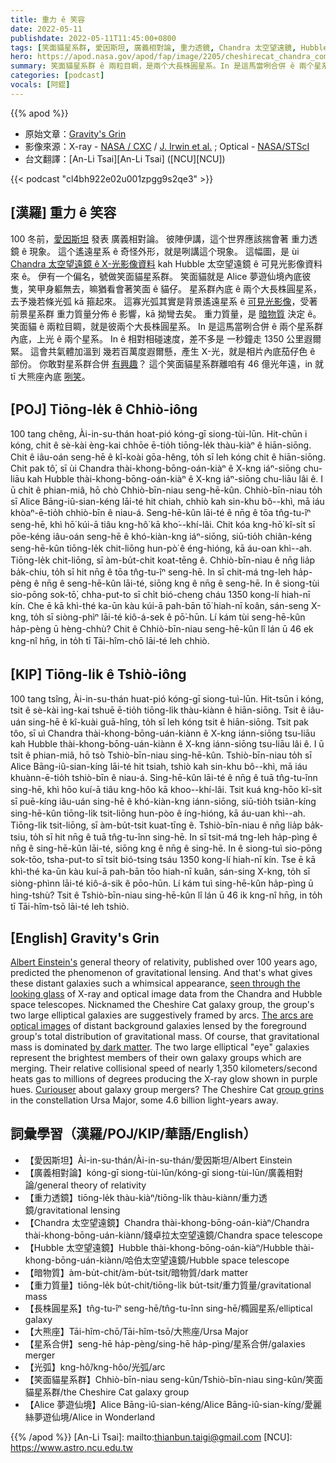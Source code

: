 ```yaml
---
title: 重力 ê 笑容
date: 2022-05-11
publishdate: 2022-05-11T11:45:00+0800
tags: [笑面貓星系群, 愛因斯坦, 廣義相對論, 重力透鏡, Chandra 太空望遠鏡, Hubble 太空望遠鏡, 暗物質, 重力質量, 長株圓星系, 大熊座, 星系群, 星系合併, Alice 夢遊仙境, 光弧]
hero: https://apod.nasa.gov/apod/fap/image/2205/cheshirecat_chandra_complg_1024.jpg
summary: 笑面貓星系群 ê 兩粒目睭，是兩个大長株圓星系。In 是這馬當咧合併 ê 兩个星系群內底，上光 ê 兩个星系。
categories: [podcast]
vocals: [阿錕]
---
```


{{% apod %}}

- 原始文章：[Gravity's Grin](https://apod.nasa.gov/apod/ap220511.html)
- 影像來源：X-ray - [NASA / CXC](http://chandra.harvard.edu/) / [J. Irwin et al.](http://arxiv.org/abs/1505.05501) ; Optical - [NASA/STScI](http://www.stsci.edu/)
- 台文翻譯：[An-Li Tsai][An-Li Tsai] ([NCU][NCU])

{{< podcast "cl4bh922e02u001zpgg9s2qe3" >}}

## [漢羅] 重力 ê 笑容
100 冬前，[愛因斯坦][Albert Einstein's] 發表 廣義相對論。
彼陣伊講，這个世界應該揣會著 重力透鏡 ê 現象。
這个遙遠星系 ê 奇怪外形，就是咧講這个現象。
這幅圖，是 ùi [Chandra 太空望遠鏡 ê X-光影像資料][seen through the looking glass] kah Hubble 太空望遠鏡 ê 可見光影像資料 來 ê。
伊有一个偏名，號做笑面貓星系群。
笑面貓就是 Alice 夢遊仙境內底彼隻，笑甲身軀無去，嘛猶看會著笑面 ê 貓仔。
星系群內底 ê 兩个大長株圓星系，去予幾若條光弧 kā 箍起來。
這寡光弧其實是背景遙遠星系 ê [可見光影像][The arcs are optical images]，受著前景星系群 重力質量分佈 ê 影響，kā 拗彎去矣。
重力質量，是 [暗物質][by dark matter] 決定 ê。
笑面貓 ê 兩粒目睭，就是彼兩个大長株圓星系。
In 是這馬當咧合併 ê 兩个星系群內底，上光 ê 兩个星系。
In ê 相對相碰速度，差不多是 一秒鐘走 1350 公里遐爾緊。
這會共氣體加溫到 幾若百萬度遐爾懸，產生 X-光，就是相片內底茄仔色 ê 部份。
你敢對星系群合併 [有興趣][Curiouser]？
這个笑面貓星系群離咱有 46 億光年遠，in 就 tī 大熊座內底 [咧笑][group grins]。


## [POJ] Tiōng-le̍k ê Chhiò-iông
100 tang chêng, Ài-in-su-thán hoat-pió kóng-gī siong-tùi-lūn.
Hit-chūn i kóng, chit ê sè-kài èng-kai chhōe ē-tio̍h tiōng-le̍k thàu-kiàⁿ ê hiān-siōng.
Chit ê iâu-oán seng-hē ê kî-koài gōa-hêng, to̍h sī leh kóng chit ê hiān-siōng.
Chit pak tô͘, sī ùi Chandra thài-khong-bōng-oán-kiàⁿ ê X-kng iáⁿ-siōng chu-liāu kah Hubble thài-khong-bōng-oán-kiàⁿ ê X-kng iáⁿ-siōng chu-liāu lâi ê.
I ū chi̍t ê phian-miâ, hō chò Chhiò-bīn-niau seng-hē-kûn.
Chhiò-bīn-niau to̍h sī Alice Bāng-iû-sian-kéng lāi-té hit chiah, chhiò kah sin-khu bô--khì, mā iáu khòaⁿ-ē-tio̍h chhiò-bīn ê niau-á.
Seng-hē-kûn lāi-té ê nn̄g ê tōa tn̂g-tu-îⁿ seng-hē, khì hō͘ kúi-ā tiâu kng-hô͘ kā kho͘--khí-lâi.
Chit kóa kng-hō͘ kî-si̍t sī pōe-kéng iâu-oán seng-hē ê khó-kiàn-kng iáⁿ-siōng, siū-tio̍h chiân-kéng seng-hē-kûn tiōng-le̍k chit-liōng hun-pò͘ ê éng-hióng, kā áu-oan khì--ah.
Tiōng-le̍k chit-liōng, sī àm-bu̍t-chit koat-tēng ê.
Chhiò-bīn-niau ê nn̄g lia̍p ba̍k-chiu, to̍h sī hit nn̄g ê tōa tn̂g-tu-îⁿ seng-hē.
In sī chit-má tng-leh ha̍p-pèng ê nn̄g ê seng-hē-kûn lāi-té, siōng kng ê nn̄g ê seng-hē.
In ê siong-tùi sio-pōng sok-tō͘, chha-put-to sī chi̍t bió-cheng cháu 1350 kong-lí hiah-nī kín.
Che ē kā khì-thé ka-ūn kàu kúi-ā pah-bān tō͘ hiah-nī koân, sán-seng X-kng, to̍h sī siòng-phìⁿ lāi-té kiô-á-sek ê pō͘-hūn.
Lí kám tùi seng-hē-kûn ha̍p-pèng ū hèng-chhù?
Chit ê Chhiò-bīn-niau seng-hē-kûn lî lán ū 46 ek kng-nî hn̄g, in to̍h tī Tāi-hîm-chō lāi-té leh chhiò.

## [KIP] Tiōng-li̍k ê Tshiò-iông
100 tang tsîng, Ài-in-su-thán huat-pió kóng-gī siong-tuì-lūn.
Hit-tsūn i kóng, tsit ê sè-kài ìng-kai tshuē ē-tio̍h tiōng-li̍k thàu-kiànn ê hiān-siōng.
Tsit ê iâu-uán sing-hē ê kî-kuài guā-hîng, to̍h sī leh kóng tsit ê hiān-siōng.
Tsit pak tôo, sī uì Chandra thài-khong-bōng-uán-kiànn ê X-kng iánn-siōng tsu-liāu kah Hubble thài-khong-bōng-uán-kiànn ê X-kng iánn-siōng tsu-liāu lâi ê.
I ū tsi̍t ê phian-miâ, hō tsò Tshiò-bīn-niau sing-hē-kûn.
Tshiò-bīn-niau to̍h sī Alice Bāng-iû-sian-kíng lāi-té hit tsiah, tshiò kah sin-khu bô--khì, mā iáu khuànn-ē-tio̍h tshiò-bīn ê niau-á.
Sing-hē-kûn lāi-té ê nn̄g ê tuā tn̂g-tu-înn sing-hē, khì hōo kuí-ā tiâu kng-hôo kā khoo--khí-lâi.
Tsit kuá kng-hōo kî-si̍t sī puē-kíng iâu-uán sing-hē ê khó-kiàn-kng iánn-siōng, siū-tio̍h tsiân-kíng sing-hē-kûn tiōng-li̍k tsit-liōng hun-pòo ê íng-hióng, kā áu-uan khì--ah.
Tiōng-li̍k tsit-liōng, sī àm-bu̍t-tsit kuat-tīng ê.
Tshiò-bīn-niau ê nn̄g lia̍p ba̍k-tsiu, to̍h sī hit nn̄g ê tuā tn̂g-tu-înn sing-hē.
In sī tsit-má tng-leh ha̍p-pìng ê nn̄g ê sing-hē-kûn lāi-té, siōng kng ê nn̄g ê sing-hē.
In ê siong-tuì sio-pōng sok-tōo, tsha-put-to sī tsi̍t bió-tsing tsáu 1350 kong-lí hiah-nī kín.
Tse ē kā khì-thé ka-ūn kàu kuí-ā pah-bān tōo hiah-nī kuân, sán-sing X-kng, to̍h sī siòng-phìnn lāi-té kiô-á-sik ê pōo-hūn.
Lí kám tuì sing-hē-kûn ha̍p-pìng ū hìng-tshù?
Tsit ê Tshiò-bīn-niau sing-hē-kûn lî lán ū 46 ik kng-nî hn̄g, in to̍h tī Tāi-hîm-tsō lāi-té leh tshiò.

## [English] Gravity's Grin
[Albert Einstein's][Albert Einstein's] general theory of relativity, published over 100 years ago, predicted the phenomenon of gravitational lensing.
And that's what gives these distant galaxies such a whimsical appearance, [seen through the looking glass][seen through the looking glass] of X-ray and optical image data from the Chandra and Hubble space telescopes.
Nicknamed the Cheshire Cat galaxy group, the group's two large elliptical galaxies are suggestively framed by arcs.
[The arcs are optical images][The arcs are optical images] of distant background galaxies lensed by the foreground group's total distribution of gravitational mass.
Of course, that gravitational mass is dominated [by dark matter][by dark matter].
The two large elliptical "eye" galaxies represent the brightest members of their own galaxy groups which are merging.
Their relative collisional speed of nearly 1,350 kilometers/second heats gas to millions of degrees producing the X-ray glow shown in purple hues.
[Curiouser][Curiouser] about galaxy group mergers?
The Cheshire Cat [group grins][group grins] in the constellation Ursa Major, some 4.6 billion light-years away.

## 詞彙學習（漢羅/POJ/KIP/華語/English）
- 【愛因斯坦】Ài-in-su-thán/Ài-in-su-thán/愛因斯坦/Albert Einstein
- 【廣義相對論】kóng-gī siong-tùi-lūn/kóng-gī siong-tùi-lūn/廣義相對論/general theory of relativity
- 【重力透鏡】tiōng-le̍k thàu-kiàⁿ/tiōng-li̍k thàu-kiànn/重力透鏡/gravitational lensing
- 【Chandra 太空望遠鏡】Chandra thài-khong-bōng-oán-kiàⁿ/Chandra thài-khong-bōng-uán-kiànn/錢卓拉太空望遠鏡/Chandra space telescope
- 【Hubble 太空望遠鏡】Hubble thài-khong-bōng-oán-kiàⁿ/Hubble thài-khong-bōng-uán-kiànn/哈伯太空望遠鏡/Hubble space telescope
- 【暗物質】àm-bu̍t-chit/àm-bu̍t-tsit/暗物質/dark matter
- 【重力質量】tiōng-le̍k bu̍t-chit/tiōng-li̍k bu̍t-tsit/重力質量/gravitational mass
- 【長株圓星系】tn̂g-tu-îⁿ seng-hē/tn̂g-tu-înn sing-hē/橢圓星系/elliptical galaxy
- 【大熊座】Tāi-hîm-chō/Tāi-hîm-tsō/大熊座/Ursa Major
- 【星系合併】seng-hē ha̍p-pèng/sing-hē ha̍p-pìng/星系合併/galaxies merger
- 【光弧】kng-hô͘/kng-hôo/光弧/arc
- 【笑面貓星系群】Chhiò-bīn-niau seng-kûn/Tshiò-bīn-niau sing-kûn/笑面貓星系群/the Cheshire Cat galaxy group
- 【Alice 夢遊仙境】Alice Bāng-iû-sian-kéng/Alice Bāng-iû-sian-kíng/愛麗絲夢遊仙境/Alice in Wonderland


{{% /apod %}}
[An-Li Tsai]: mailto:thianbun.taigi@gmail.com
[NCU]: https://www.astro.ncu.edu.tw

[Albert Einstein's]:https://en.wikipedia.org/wiki/List_of_scientific_publications_by_Albert_Einstein
[seen through the looking glass]:http://chandra.harvard.edu/photo/2015/cheshirecat/
[The arcs are optical images]:https://apod.nasa.gov/apod/ap111221.html
[by dark matter]:https://www.lsst.org/science/dark-matter
[Curiouser]:http://arxiv.org/abs/1505.05501
[group grins]:http://www.gutenberg.org/files/11/11-h/11-h.htm
